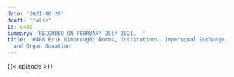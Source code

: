 ```yaml
---
date: '2021-06-28'
draft: 'false'
id: e488
summary: 'RECORDED ON FEBRUARY 25th 2021.  '
title: '#488 Erik Kimbrough: Norms, Institutions, Impersonal Exchange, Specialization,
  and Organ Donation'
---
```

{{< episode >}}
